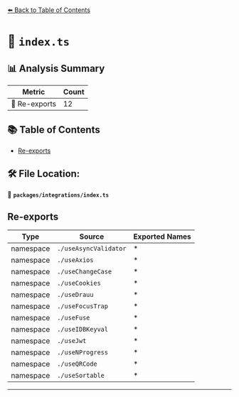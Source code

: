 [⬅️ Back to Table of Contents](../../index.md)

# 📄 `index.ts`

## 📊 Analysis Summary

| Metric | Count |
|--------|-------|
| 🔄 Re-exports | 12 |

## 📚 Table of Contents

- [Re-exports](#re-exports)

## 🛠️ File Location:
📂 **`packages/integrations/index.ts`**

## Re-exports

| Type | Source | Exported Names |
|------|--------|----------------|
| namespace | `./useAsyncValidator` | * |
| namespace | `./useAxios` | * |
| namespace | `./useChangeCase` | * |
| namespace | `./useCookies` | * |
| namespace | `./useDrauu` | * |
| namespace | `./useFocusTrap` | * |
| namespace | `./useFuse` | * |
| namespace | `./useIDBKeyval` | * |
| namespace | `./useJwt` | * |
| namespace | `./useNProgress` | * |
| namespace | `./useQRCode` | * |
| namespace | `./useSortable` | * |


---